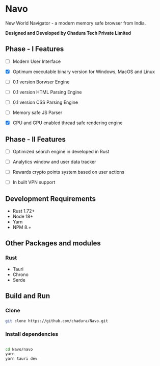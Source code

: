 # Navo
New World Navigator - a modern memory safe browser from India.


**Designed and Developed by Chadura Tech Private Limited**


## Phase - I Features

- [ ] Modern User Interface
- [x] Optimum executable binary version for Windows, MacOS and Linux
- [ ] 0.1 version Borwser Engine
- [ ] 0.1 version HTML Parsing Engine
- [ ] 0.1 version CSS Parsing  Engine
- [ ] Memory safe JS Parser
- [x] CPU and GPU enabled thread safe rendering engine


## Phase - II Features

- [ ] Optimized search engine in developed in Rust
- [ ] Analytics window and user data tracker
- [ ] Rewards crypto points system based on user actions
- [ ] In built VPN support


## Development Requirements 

- Rust 1.72+
- Node 18+
- Yarn
- NPM 8.+


## Other Packages and modules

### Rust
 - Tauri
 - Chrono
 - Serde


## Build and Run


### Clone 
```sh
git clone https://github.com/chadura/Navo.git
```

### Install dependencies
```sh

cd Navo/navo
yarn
yarn tauri dev
``` 	 


